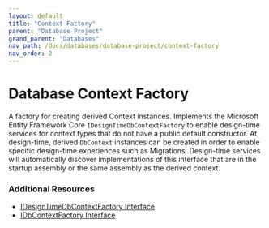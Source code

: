 ```yaml
---
layout: default
title: "Context Factory"
parent: "Database Project"
grand_parent: "Databases"
nav_path: /docs/databases/database-project/context-factory
nav_order: 2
---
```


# Database Context Factory

A factory for creating derived Context instances.  Implements the Microsoft Entity Framework Core `IDesignTimeDbContextFactory` to enable design-time services for context types that do not have a public default constructor. At design-time, derived `DbContext` instances can be created in order to enable specific design-time experiences such as Migrations. Design-time services will automatically discover implementations of this interface that are in the startup assembly or the same assembly as the derived context.


### Additional Resources

* [IDesignTimeDbContextFactory Interface](https://learn.microsoft.com/en-us/dotnet/api/microsoft.entityframeworkcore.design.idesigntimedbcontextfactory-1?view=efcore-6.0)
* [IDbContextFactory Interface](https://learn.microsoft.com/en-us/dotnet/api/system.data.entity.infrastructure.idbcontextfactory-1?view=entity-framework-6.2.0) 

